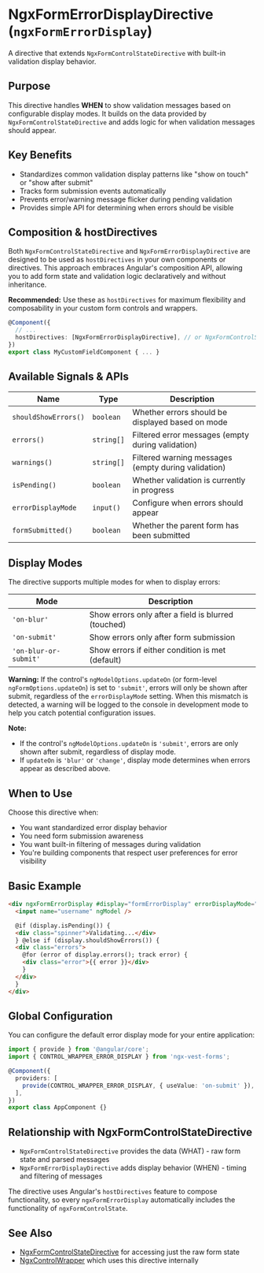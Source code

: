 # NgxFormErrorDisplayDirective (`ngxFormErrorDisplay`)

A directive that extends `NgxFormControlStateDirective` with built-in validation display behavior.

## Purpose

This directive handles **WHEN** to show validation messages based on configurable display modes. It builds on the data provided by `NgxFormControlStateDirective` and adds logic for when validation messages should appear.

## Key Benefits

- Standardizes common validation display patterns like "show on touch" or "show after submit"
- Tracks form submission events automatically
- Prevents error/warning message flicker during pending validation
- Provides simple API for determining when errors should be visible

## Composition & hostDirectives

Both `NgxFormControlStateDirective` and `NgxFormErrorDisplayDirective` are designed to be used as `hostDirectives` in your own components or directives. This approach embraces Angular's composition API, allowing you to add form state and validation logic declaratively and without inheritance.

**Recommended:**
Use these as `hostDirectives` for maximum flexibility and composability in your custom form controls and wrappers.

```typescript
@Component({
  // ...
  hostDirectives: [NgxFormErrorDisplayDirective], // or NgxFormControlStateDirective
})
export class MyCustomFieldComponent { ... }
```

## Available Signals & APIs

| Name                 | Type       | Description                                         |
| -------------------- | ---------- | --------------------------------------------------- |
| `shouldShowErrors()` | `boolean`  | Whether errors should be displayed based on mode    |
| `errors()`           | `string[]` | Filtered error messages (empty during validation)   |
| `warnings()`         | `string[]` | Filtered warning messages (empty during validation) |
| `isPending()`        | `boolean`  | Whether validation is currently in progress         |
| `errorDisplayMode`   | `input()`  | Configure when errors should appear                 |
| `formSubmitted()`    | `boolean`  | Whether the parent form has been submitted          |

## Display Modes

The directive supports multiple modes for when to display errors:

| Mode                  | Description                                         |
| --------------------- | --------------------------------------------------- |
| `'on-blur'`           | Show errors only after a field is blurred (touched) |
| `'on-submit'`         | Show errors only after form submission              |
| `'on-blur-or-submit'` | Show errors if either condition is met (default)    |

**Warning:**
If the control's `ngModelOptions.updateOn` (or form-level `ngFormOptions.updateOn`) is set to `'submit'`, errors will only be shown after submit, regardless of the `errorDisplayMode` setting. When this mismatch is detected, a warning will be logged to the console in development mode to help you catch potential configuration issues.

**Note:**

- If the control's `ngModelOptions.updateOn` is `'submit'`, errors are only shown after submit, regardless of display mode.
- If `updateOn` is `'blur'` or `'change'`, display mode determines when errors appear as described above.

## When to Use

Choose this directive when:

- You want standardized error display behavior
- You need form submission awareness
- You want built-in filtering of messages during validation
- You're building components that respect user preferences for error visibility

## Basic Example

```html
<div ngxFormErrorDisplay #display="formErrorDisplay" errorDisplayMode="submit">
  <input name="username" ngModel />

  @if (display.isPending()) {
  <div class="spinner">Validating...</div>
  } @else if (display.shouldShowErrors()) {
  <div class="errors">
    @for (error of display.errors(); track error) {
    <div class="error">{{ error }}</div>
    }
  </div>
  }
</div>
```

## Global Configuration

You can configure the default error display mode for your entire application:

```typescript
import { provide } from '@angular/core';
import { CONTROL_WRAPPER_ERROR_DISPLAY } from 'ngx-vest-forms';

@Component({
  providers: [
    provide(CONTROL_WRAPPER_ERROR_DISPLAY, { useValue: 'on-submit' }),
  ],
})
export class AppComponent {}
```

## Relationship with NgxFormControlStateDirective

- `NgxFormControlStateDirective` provides the data (WHAT) - raw form state and parsed messages
- `NgxFormErrorDisplayDirective` adds display behavior (WHEN) - timing and filtering of messages

The directive uses Angular's `hostDirectives` feature to compose functionality, so every `ngxFormErrorDisplay` automatically includes the functionality of `ngxFormControlState`.

## See Also

- [NgxFormControlStateDirective](./form-control-state-directive.md) for accessing just the raw form state
- [NgxControlWrapper](../src/lib/components/control-wrapper/control-wrapper.component.ts) which uses this directive internally
